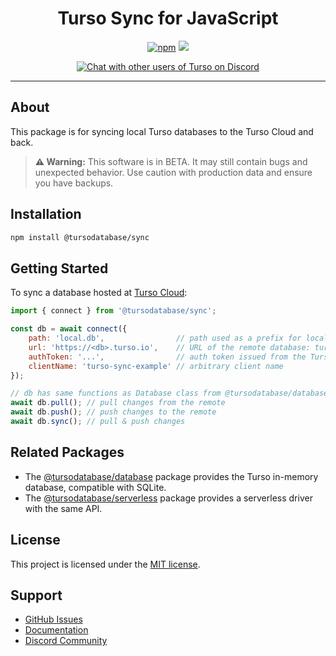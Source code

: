<p align="center">
  <h1 align="center">Turso Sync for JavaScript</h1>
</p>

<p align="center">
  <a title="JavaScript" target="_blank" href="https://www.npmjs.com/package/@tursodatabase/sync"><img alt="npm" src="https://img.shields.io/npm/v/@tursodatabase/sync"></a>
  <a title="MIT" target="_blank" href="https://github.com/tursodatabase/turso/blob/main/LICENSE.md"><img src="http://img.shields.io/badge/license-MIT-orange.svg?style=flat-square"></a>
</p>
<p align="center">
  <a title="Users Discord" target="_blank" href="https://tur.so/discord"><img alt="Chat with other users of Turso on Discord" src="https://img.shields.io/discord/933071162680958986?label=Discord&logo=Discord&style=social"></a>
</p>

---

## About

This package is for syncing local Turso databases to the Turso Cloud and back.

> **⚠️ Warning:** This software is in BETA. It may still contain bugs and unexpected behavior. Use caution with production data and ensure you have backups.

## Installation

```bash
npm install @tursodatabase/sync
```

## Getting Started

To sync a database hosted at [Turso Cloud](https://turso.tech):

```js
import { connect } from '@tursodatabase/sync';

const db = await connect({
    path: 'local.db',                // path used as a prefix for local files created by sync-engine
    url: 'https://<db>.turso.io',    // URL of the remote database: turso db show <db>
    authToken: '...',                // auth token issued from the Turso Cloud: turso db tokens create <db>
    clientName: 'turso-sync-example' // arbitrary client name
});

// db has same functions as Database class from @tursodatabase/database package but adds few more methods for sync:
await db.pull(); // pull changes from the remote
await db.push(); // push changes to the remote
await db.sync(); // pull & push changes
```

## Related Packages

* The [@tursodatabase/database](https://www.npmjs.com/package/@tursodatabase/database) package provides the Turso in-memory database, compatible with SQLite.
* The [@tursodatabase/serverless](https://www.npmjs.com/package/@tursodatabase/serverless) package provides a serverless driver with the same API.

## License

This project is licensed under the [MIT license](../../LICENSE.md).

## Support

- [GitHub Issues](https://github.com/tursodatabase/turso/issues)
- [Documentation](https://docs.turso.tech)
- [Discord Community](https://tur.so/discord)
